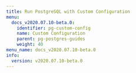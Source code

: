 ```yaml
---
title: Run PostgreSQL with Custom Configuration
menu:
  docs_v2020.07.10-beta.0:
    identifier: pg-custom-config
    name: Custom Configuration
    parent: pg-postgres-guides
    weight: 40
menu_name: docs_v2020.07.10-beta.0
info:
  version: v2020.07.10-beta.0
---
```


